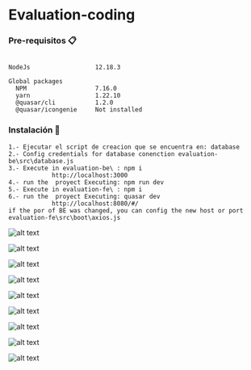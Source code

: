 # Evaluation-coding



### Pre-requisitos 📋
```

NodeJs                  12.18.3

Global packages
  NPM                   7.16.0
  yarn                  1.22.10
  @quasar/cli           1.2.0
  @quasar/icongenie     Not installed

```
### Instalación 🔧

```
1.- Ejecutar el script de creacion que se encuentra en: database
2.- Config credentials for database conenction evaluation-be\src\database.js 
3.- Execute in evaluation-be\ : npm i
			http://localhost:3000		
4.- run the  proyect Executing: npm run dev 
5.- Execute in evaluation-fe\ : npm i
6.- run the  proyect Executing: quasar dev 
			http://localhost:8080/#/
if the por of BE was changed, you can config the new host or port evaluation-fe\src\boot\axios.js
```


![alt text](https://github.com/josue1471515/Evaluation-coding/tree/master/img/cc1.png)

![alt text](https://github.com/josue1471515/Evaluation-coding/tree/master/img/cc2.png)

![alt text](https://github.com/josue1471515/Evaluation-coding/tree/master/img/cc3.png)

![alt text](https://github.com/josue1471515/Evaluation-coding/tree/master/img/c1.png)

![alt text](https://github.com/josue1471515/Evaluation-coding/tree/master/img/c2.png)

![alt text](https://github.com/josue1471515/Evaluation-coding/tree/master/img/c3.png)

![alt text](https://github.com/josue1471515/Evaluation-coding/tree/master/img/0.png)

![alt text](https://github.com/josue1471515/Evaluation-coding/tree/master/img/1.png)

![alt text](https://github.com/josue1471515/Evaluation-coding/tree/master/img/2.png)




